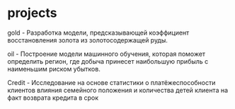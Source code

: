 # projects

gold - Разработка модели, предсказывающей коэффициент восстановления золота из золотосодержащей руды.

oil - Построение модели машинного обучения, которая поможет определить регион, где добыча принесет наибольшую прибыль с наименьшим риском убытков.

Credit -  Исследование на основе статистики о платёжеспособности клиентов влияния семейного положения и количества детей клиента на факт возврата кредита в срок
